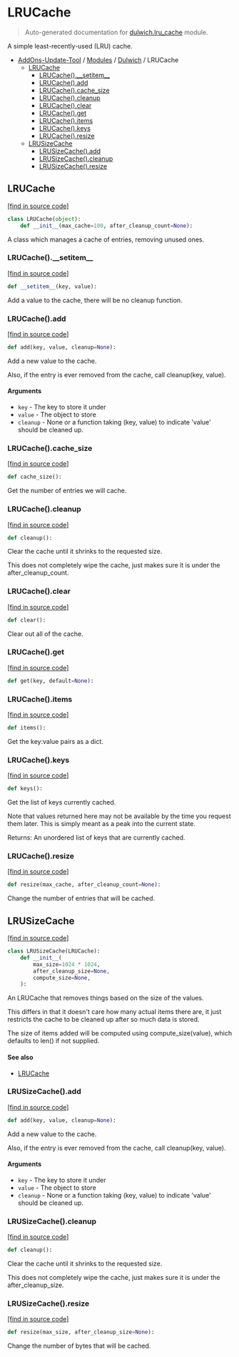 # LRUCache

> Auto-generated documentation for [dulwich.lru_cache](../../dulwich/lru_cache.py) module.

A simple least-recently-used (LRU) cache.

- [AddOns-Update-Tool](../README.md#addons-update-tool-index) / [Modules](../MODULES.md#addons-update-tool-modules) / [Dulwich](index.md#dulwich) / LRUCache
    - [LRUCache](#lrucache)
        - [LRUCache().\_\_setitem\_\_](#lrucache__setitem__)
        - [LRUCache().add](#lrucacheadd)
        - [LRUCache().cache_size](#lrucachecache_size)
        - [LRUCache().cleanup](#lrucachecleanup)
        - [LRUCache().clear](#lrucacheclear)
        - [LRUCache().get](#lrucacheget)
        - [LRUCache().items](#lrucacheitems)
        - [LRUCache().keys](#lrucachekeys)
        - [LRUCache().resize](#lrucacheresize)
    - [LRUSizeCache](#lrusizecache)
        - [LRUSizeCache().add](#lrusizecacheadd)
        - [LRUSizeCache().cleanup](#lrusizecachecleanup)
        - [LRUSizeCache().resize](#lrusizecacheresize)

## LRUCache

[[find in source code]](../../dulwich/lru_cache.py#L62)

```python
class LRUCache(object):
    def __init__(max_cache=100, after_cleanup_count=None):
```

A class which manages a cache of entries, removing unused ones.

### LRUCache().\_\_setitem\_\_

[[find in source code]](../../dulwich/lru_cache.py#L214)

```python
def __setitem__(key, value):
```

Add a value to the cache, there will be no cleanup function.

### LRUCache().add

[[find in source code]](../../dulwich/lru_cache.py#L150)

```python
def add(key, value, cleanup=None):
```

Add a new value to the cache.

Also, if the entry is ever removed from the cache, call
cleanup(key, value).

#### Arguments

- `key` - The key to store it under
- `value` - The object to store
- `cleanup` - None or a function taking (key, value) to indicate
              'value' should be cleaned up.

### LRUCache().cache_size

[[find in source code]](../../dulwich/lru_cache.py#L178)

```python
def cache_size():
```

Get the number of entries we will cache.

### LRUCache().cleanup

[[find in source code]](../../dulwich/lru_cache.py#L204)

```python
def cleanup():
```

Clear the cache until it shrinks to the requested size.

This does not completely wipe the cache, just makes sure it is under
the after_cleanup_count.

### LRUCache().clear

[[find in source code]](../../dulwich/lru_cache.py#L270)

```python
def clear():
```

Clear out all of the cache.

### LRUCache().get

[[find in source code]](../../dulwich/lru_cache.py#L182)

```python
def get(key, default=None):
```

### LRUCache().items

[[find in source code]](../../dulwich/lru_cache.py#L200)

```python
def items():
```

Get the key:value pairs as a dict.

### LRUCache().keys

[[find in source code]](../../dulwich/lru_cache.py#L189)

```python
def keys():
```

Get the list of keys currently cached.

Note that values returned here may not be available by the time you
request them later. This is simply meant as a peak into the current
state.

Returns: An unordered list of keys that are currently cached.

### LRUCache().resize

[[find in source code]](../../dulwich/lru_cache.py#L276)

```python
def resize(max_cache, after_cleanup_count=None):
```

Change the number of entries that will be cached.

## LRUSizeCache

[[find in source code]](../../dulwich/lru_cache.py#L293)

```python
class LRUSizeCache(LRUCache):
    def __init__(
        max_size=1024 * 1024,
        after_cleanup_size=None,
        compute_size=None,
    ):
```

An LRUCache that removes things based on the size of the values.

This differs in that it doesn't care how many actual items there are,
it just restricts the cache to be cleaned up after so much data is stored.

The size of items added will be computed using compute_size(value), which
defaults to len() if not supplied.

#### See also

- [LRUCache](#lrucache)

### LRUSizeCache().add

[[find in source code]](../../dulwich/lru_cache.py#L327)

```python
def add(key, value, cleanup=None):
```

Add a new value to the cache.

Also, if the entry is ever removed from the cache, call
cleanup(key, value).

#### Arguments

- `key` - The key to store it under
- `value` - The object to store
- `cleanup` - None or a function taking (key, value) to indicate
              'value' should be cleaned up.

### LRUSizeCache().cleanup

[[find in source code]](../../dulwich/lru_cache.py#L365)

```python
def cleanup():
```

Clear the cache until it shrinks to the requested size.

This does not completely wipe the cache, just makes sure it is under
the after_cleanup_size.

### LRUSizeCache().resize

[[find in source code]](../../dulwich/lru_cache.py#L379)

```python
def resize(max_size, after_cleanup_size=None):
```

Change the number of bytes that will be cached.
